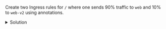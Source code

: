 Create two Ingress rules for `/` where one sends 90% traffic to `web` and 10% to `web-v2` using annotations.

<details><summary>Solution</summary>
<br>

```bash
# Solution commands for canary-ingress
```{exec}

</details>
